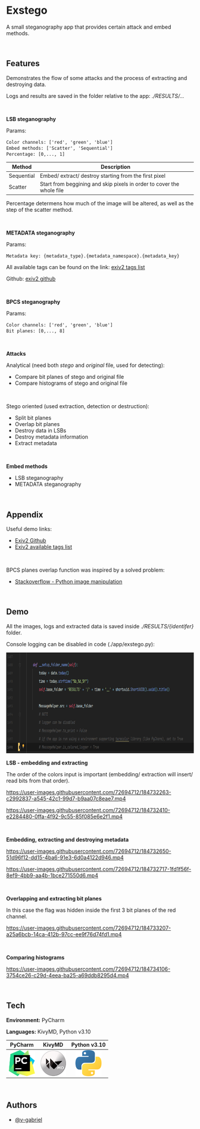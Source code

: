# Exstego

A small steganography app that provides certain attack and embed methods.

<br>

## Features

Demonstrates the flow of some attacks and the process of extracting and destroying data.

Logs and results are saved in the folder relative to the app: *./RESULTS/...*

<br>

**LSB steganography**

Params:


    Color channels: ['red', 'green', 'blue']
    Embed methods: ['Scatter', 'Sequential']
    Percentage: [0,..., 1]


| Method | Description |
| ------ | ------ |
| Sequential | Embed/ extract/ destroy starting from the first pixel |
| Scatter | Start from beggining and skip pixels in order to cover the whole file|

Percentage determens how much of the image will be altered, as well as the step of the scatter method.

<br>

**METADATA steganography**

Params:

    Metadata key: {metadata_type}.{metadata_namespace}.{metadata_key}

All available tags can be found on the link: [exiv2 tags list](https://exiv2.org/index.html)

Github: [exiv2 github](https://github.com/Exiv2/exiv2)

<br>

**BPCS steganography**

Params:

    Color channels: ['red', 'green', 'blue']
    Bit planes: [0,..., 8]

<br>

**Attacks**

Analytical (need both *stego* and *original* file, used for detecting):

- Compare bit planes of stego and original file
- Compare histograms of stego and original file

<br>

Stego oriented (used extraction, detection or destruction):

- Split bit planes
- Overlap bit planes
- Destroy data in LSBs
- Destroy metadata information
- Extract metadata

<br>

**Embed methods**
- LSB steganography
- METADATA steganography

<br>

## Appendix

Useful demo links:
  - [Exiv2 Github](https://github.com/Exiv2/exiv2)
  - [Exiv2 available tags list](https://exiv2.org/index.html)

<br>

BPCS planes overlap function was inspired by a solved problem:
- [Stackoverflow - Python image manipulation](https://stackoverflow.com/questions/58194992/python-image-manipulation-using-pillsb)

<br>

## Demo 

All the images, logs and extracted data is saved inside *./RESULTS/{identifer}* folder.

Console logging can be disabled in code (./app/exstego.py):

<img src="./readme_resources/disable_logging.png" height=270 width=auto>

<br>

**LSB - embedding and extracting**

The order of the colors input is important (embedding/ extraction will insert/ read bits from that order).

https://user-images.githubusercontent.com/72694712/184732263-c2992837-a545-42c1-99d7-b9aa07c8eae7.mp4

https://user-images.githubusercontent.com/72694712/184732410-e2284480-0ffa-4f92-9c55-85f085e6e2f1.mp4

<br>

**Embedding, extracting and destroying metadata**

https://user-images.githubusercontent.com/72694712/184732650-51d96f12-dd15-4ba6-91e3-6d0a4122d946.mp4

https://user-images.githubusercontent.com/72694712/184732717-1fd1f56f-8ef9-4bb9-aa4b-1bce271550d6.mp4

<br>

**Overlapping and extracting bit planes**

In this case the flag was hidden inside the first 3 bit planes of the red channel.

https://user-images.githubusercontent.com/72694712/184733207-a25a6bcb-14ca-412b-97cc-ee9f76d74fd1.mp4

<br>

**Comparing histograms**

https://user-images.githubusercontent.com/72694712/184734106-3754ce26-c29d-4eea-ba25-a69ddb8295d4.mp4

<br>

## Tech

**Environment:** PyCharm

**Languages:** KivyMD, Python v3.10

| PyCharm | KivyMD | Python v3.10 |
| ------ | ------ | ------ |
| <div align="center"><img align="center" src="./readme_resources/tech-logos/logo-pycharm.png" width=auto height=70></div> | <div align="center"><img align="center" src="./readme_resources/tech-logos/logo-kivymd.png" width=auto height=70></div>|  <div align="center"><img align="center" src="./readme_resources/tech-logos/logo-python.png" width=auto height=70></div> |

<br>

## Authors

- [@v-gabriel](https://github.com/v-gabriel)


